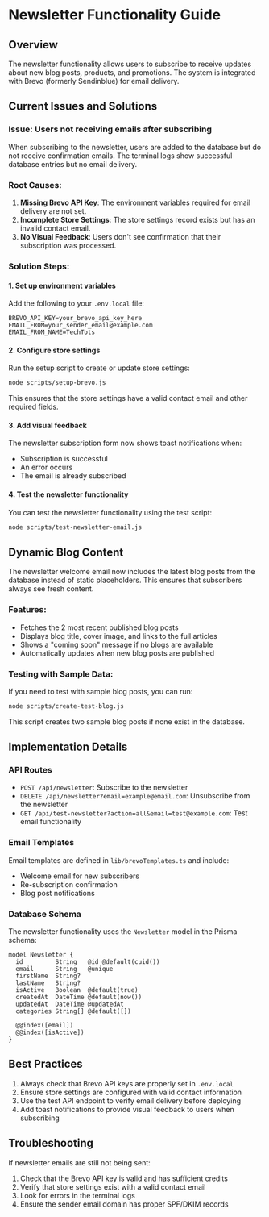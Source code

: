 # Newsletter Functionality Guide

## Overview

The newsletter functionality allows users to subscribe to receive updates about new blog posts, products, and promotions. The system is integrated with Brevo (formerly Sendinblue) for email delivery.

## Current Issues and Solutions

### Issue: Users not receiving emails after subscribing

When subscribing to the newsletter, users are added to the database but do not receive confirmation emails. The terminal logs show successful database entries but no email delivery.

### Root Causes:

1. **Missing Brevo API Key**: The environment variables required for email delivery are not set.
2. **Incomplete Store Settings**: The store settings record exists but has an invalid contact email.
3. **No Visual Feedback**: Users don't see confirmation that their subscription was processed.

### Solution Steps:

#### 1. Set up environment variables

Add the following to your `.env.local` file:

```
BREVO_API_KEY=your_brevo_api_key_here
EMAIL_FROM=your_sender_email@example.com
EMAIL_FROM_NAME=TechTots
```

#### 2. Configure store settings

Run the setup script to create or update store settings:

```bash
node scripts/setup-brevo.js
```

This ensures that the store settings have a valid contact email and other required fields.

#### 3. Add visual feedback

The newsletter subscription form now shows toast notifications when:

- Subscription is successful
- An error occurs
- The email is already subscribed

#### 4. Test the newsletter functionality

You can test the newsletter functionality using the test script:

```bash
node scripts/test-newsletter-email.js
```

## Dynamic Blog Content

The newsletter welcome email now includes the latest blog posts from the database instead of static placeholders. This ensures that subscribers always see fresh content.

### Features:

- Fetches the 2 most recent published blog posts
- Displays blog title, cover image, and links to the full articles
- Shows a "coming soon" message if no blogs are available
- Automatically updates when new blog posts are published

### Testing with Sample Data:

If you need to test with sample blog posts, you can run:

```bash
node scripts/create-test-blog.js
```

This script creates two sample blog posts if none exist in the database.

## Implementation Details

### API Routes

- `POST /api/newsletter`: Subscribe to the newsletter
- `DELETE /api/newsletter?email=example@email.com`: Unsubscribe from the newsletter
- `GET /api/test-newsletter?action=all&email=test@example.com`: Test email functionality

### Email Templates

Email templates are defined in `lib/brevoTemplates.ts` and include:

- Welcome email for new subscribers
- Re-subscription confirmation
- Blog post notifications

### Database Schema

The newsletter functionality uses the `Newsletter` model in the Prisma schema:

```prisma
model Newsletter {
  id         String   @id @default(cuid())
  email      String   @unique
  firstName  String?
  lastName   String?
  isActive   Boolean  @default(true)
  createdAt  DateTime @default(now())
  updatedAt  DateTime @updatedAt
  categories String[] @default([])

  @@index([email])
  @@index([isActive])
}
```

## Best Practices

1. Always check that Brevo API keys are properly set in `.env.local`
2. Ensure store settings are configured with valid contact information
3. Use the test API endpoint to verify email delivery before deploying
4. Add toast notifications to provide visual feedback to users when subscribing

## Troubleshooting

If newsletter emails are still not being sent:

1. Check that the Brevo API key is valid and has sufficient credits
2. Verify that store settings exist with a valid contact email
3. Look for errors in the terminal logs
4. Ensure the sender email domain has proper SPF/DKIM records
